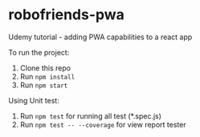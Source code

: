 # robofriends-pwa
Udemy tutorial - adding PWA capabilities to a react app

To run the project:

1. Clone this repo
2. Run `npm install`
3. Run `npm start`


Using Unit test:
1. Run `npm test` for running all test (*.spec.js)
2. Run `npm test -- --coverage` for view report tester